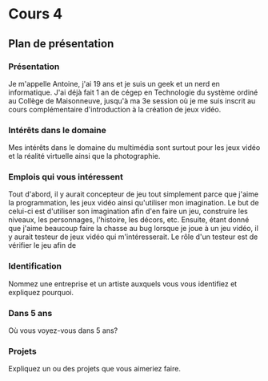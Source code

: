 # Cours 4
## Plan de présentation

### Présentation
Je m'appelle Antoine, j'ai 19 ans et je suis un geek et un nerd en informatique. J'ai déjà fait 1 an de cégep en Technologie du système ordiné au Collège de Maisonneuve, jusqu'à ma 3e session où je me suis inscrit au cours complémentaire d'introduction à la création de jeux vidéo. 

### Intérêts dans le domaine
Mes intérêts dans le domaine du multimédia sont surtout pour les jeux vidéo et la réalité virtuelle ainsi que la photographie.

### Emplois qui vous intéressent
Tout d'abord, il y aurait concepteur de jeu tout simplement parce que j'aime la programmation, les jeux vidéo ainsi qu'utiliser mon imagination. Le but de celui-ci est d'utiliser son imagination afin d'en faire un jeu, construire les niveaux, les personnages, l'histoire, les décors, etc.
Ensuite, étant donné que j'aime beaucoup faire la chasse au bug lorsque je joue à un jeu vidéo, il y aurait testeur de jeux vidéo qui m'intéresserait. Le rôle d'un testeur est de vérifier le jeu afin de 

### Identification
Nommez une entreprise et un artiste auxquels vous vous identifiez et expliquez pourquoi. 

### Dans 5 ans
Où vous voyez-vous dans 5 ans? 

### Projets
Expliquez un ou des projets que vous aimeriez faire. 
